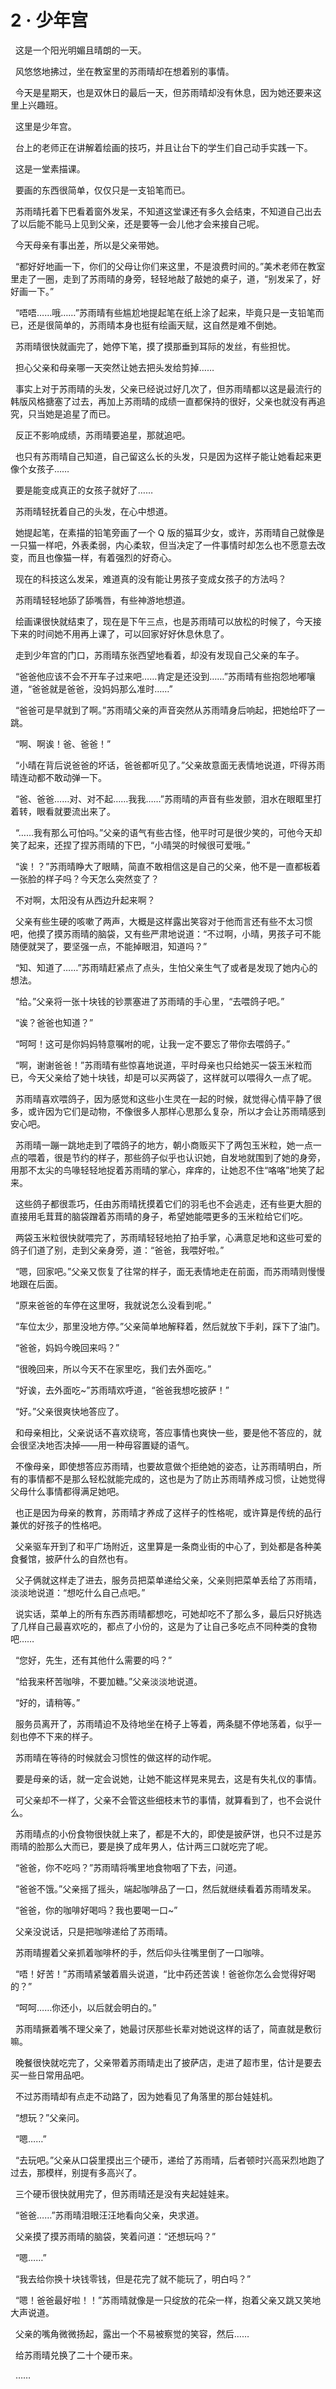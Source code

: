 # 2 · 少年宫

  这是一个阳光明媚且晴朗的一天。

  风悠悠地拂过，坐在教室里的苏雨晴却在想着别的事情。

 
今天是星期天，也是双休日的最后一天，但苏雨晴却没有休息，因为她还要来这里上兴趣班。

  这里是少年宫。

  台上的老师正在讲解着绘画的技巧，并且让台下的学生们自己动手实践一下。

  这是一堂素描课。

  要画的东西很简单，仅仅只是一支铅笔而已。

 
苏雨晴托着下巴看着窗外发呆，不知道这堂课还有多久会结束，不知道自己出去了以后能不能马上见到父亲，还是要等一会儿他才会来接自己呢。

  今天母亲有事出差，所以是父亲带她。

 
“都好好地画一下，你们的父母让你们来这里，不是浪费时间的。”美术老师在教室里走了一圈，走到了苏雨晴的身旁，轻轻地敲了敲她的桌子，道，“别发呆了，好好画一下。”

 
“唔唔……哦……”苏雨晴有些尴尬地提起笔在纸上涂了起来，毕竟只是一支铅笔而已，还是很简单的，苏雨晴本身也挺有绘画天赋，这自然是难不倒她。

  苏雨晴很快就画完了，她停下笔，摸了摸那垂到耳际的发丝，有些担忧。

  担心父亲和母亲哪一天突然让她去把头发给剪掉……

 
事实上对于苏雨晴的头发，父亲已经说过好几次了，但苏雨晴都以这是最流行的韩版风格搪塞了过去，再加上苏雨晴的成绩一直都保持的很好，父亲也就没有再追究，只当她是追星了而已。

  反正不影响成绩，苏雨晴要追星，那就追吧。

 
也只有苏雨晴自己知道，自己留这么长的头发，只是因为这样子能让她看起来更像个女孩子……

  要是能变成真正的女孩子就好了……

  苏雨晴轻抚着自己的头发，在心中想道。

 
她提起笔，在素描的铅笔旁画了一个 Q 版的猫耳少女，或许，苏雨晴自己就像是一只猫一样吧，外表柔弱，内心柔软，但当决定了一件事情时却怎么也不愿意去改变，而且也像猫一样，有着强烈的好奇心。

  现在的科技这么发呆，难道真的没有能让男孩子变成女孩子的方法吗？

  苏雨晴轻轻地舔了舔嘴唇，有些神游地想道。

 
绘画课很快就结束了，现在是下午三点，也是苏雨晴可以放松的时候了，今天接下来的时间她不用再上课了，可以回家好好休息休息了。

  走到少年宫的门口，苏雨晴东张西望地看着，却没有发现自己父亲的车子。

 
“爸爸他应该不会不开车子过来吧……肯定是还没到……”苏雨晴有些抱怨地嘟嚷道，“爸爸就是爸爸，没妈妈那么准时……”

 
“爸爸可是早就到了啊。”苏雨晴父亲的声音突然从苏雨晴身后响起，把她给吓了一跳。

  “啊、啊诶！爸、爸爸！”

 
“小晴在背后说爸爸的坏话，爸爸都听见了。”父亲故意面无表情地说道，吓得苏雨晴连动都不敢动弹一下。

 
“爸、爸爸……对、对不起……我我……”苏雨晴的声音有些发颤，泪水在眼眶里打着转，眼看就要流出来了。

 
“……我有那么可怕吗。”父亲的语气有些古怪，他平时可是很少笑的，可他今天却笑了起来，还捏了捏苏雨晴的下巴，“小晴哭的时候很可爱哦。”

 
“诶！？”苏雨晴睁大了眼睛，简直不敢相信这是自己的父亲，他不是一直都板着一张脸的样子吗？今天怎么突然变了？

  不对啊，太阳没有从西边升起来啊？

 
父亲有些生硬的咳嗽了两声，大概是这样露出笑容对于他而言还有些不太习惯吧，他摸了摸苏雨晴的脑袋，又有些严肃地说道：“不过啊，小晴，男孩子可不能随便就哭了，要坚强一点，不能掉眼泪，知道吗？”

 
“知、知道了……”苏雨晴赶紧点了点头，生怕父亲生气了或者是发现了她内心的想法。

  “给。”父亲将一张十块钱的钞票塞进了苏雨晴的手心里，“去喂鸽子吧。”

  “诶？爸爸也知道？”

  “呵呵！这可是你妈妈特意嘱咐的呢，让我一定不要忘了带你去喂鸽子。”

 
“啊，谢谢爸爸！”苏雨晴有些惊喜地说道，平时母亲也只给她买一袋玉米粒而已，今天父亲给了她十块钱，却是可以买两袋了，这样就可以喂得久一点了呢。

 
苏雨晴喜欢喂鸽子，因为感觉和这些小生灵在一起的时候，就觉得心情平静了很多，或许因为它们是动物，不像很多人那样心思那么复杂，所以才会让苏雨晴感到安心吧。

 
苏雨晴一蹦一跳地走到了喂鸽子的地方，朝小商贩买下了两包玉米粒，她一点一点的喂着，很是节约的样子，那些鸽子似乎也认识她，自发地就围到了她的身旁，用那不太尖的鸟喙轻轻地捉着苏雨晴的掌心，痒痒的，让她忍不住“咯咯”地笑了起来。

 
这些鸽子都很乖巧，任由苏雨晴抚摸着它们的羽毛也不会逃走，还有些更大胆的直接用毛茸茸的脑袋蹭着苏雨晴的身子，希望她能喂更多的玉米粒给它们吃。

 
两袋玉米粒很快就喂完了，苏雨晴轻轻地拍了拍手掌，心满意足地和这些可爱的鸽子们道了别，走到父亲身旁，道：“爸爸，我喂好啦。”

 
“嗯，回家吧。”父亲又恢复了往常的样子，面无表情地走在前面，而苏雨晴则慢慢地跟在后面。

  “原来爸爸的车停在这里呀，我就说怎么没看到呢。”

 
“车位太少，那里没地方停。”父亲简单地解释着，然后就放下手刹，踩下了油门。

  “爸爸，妈妈今晚回来吗？”

  “很晚回来，所以今天不在家里吃，我们去外面吃。”

  “好诶，去外面吃~”苏雨晴欢呼道，“爸爸我想吃披萨！”

  “好。”父亲很爽快地答应了。

 
和母亲相比，父亲说话不喜欢绕弯，答应事情也爽快一些，要是他不答应的，就会很坚决地否决掉——用一种毋容置疑的语气。

 
不像母亲，即使想答应苏雨晴，也要故意做个拒绝她的姿态，让苏雨晴明白，所有的事情都不是那么轻松就能完成的，这也是为了防止苏雨晴养成习惯，让她觉得父母什么事情都得满足她吧。

 
也正是因为母亲的教育，苏雨晴才养成了这样子的性格呢，或许算是传统的品行兼优的好孩子的性格吧。

 
父亲驱车开到了和平广场附近，这里算是一条商业街的中心了，到处都是各种美食餐馆，披萨什么的自然也有。

 
父子俩就这样走了进去，服务员把菜单递给父亲，父亲则把菜单丢给了苏雨晴，淡淡地说道：“想吃什么自己点吧。”

 
说实话，菜单上的所有东西苏雨晴都想吃，可她却吃不了那么多，最后只好挑选了几样自己最喜欢吃的，都点了小份的，这是为了让自己多吃点不同种类的食物吧……

  “您好，先生，还有其他什么需要的吗？”

  “给我来杯苦咖啡，不要加糖。”父亲淡淡地说道。

  “好的，请稍等。”

 
服务员离开了，苏雨晴迫不及待地坐在椅子上等着，两条腿不停地荡着，似乎一刻也停不下来的样子。

  苏雨晴在等待的时候就会习惯性的做这样的动作呢。

  要是母亲的话，就一定会说她，让她不能这样晃来晃去，这是有失礼仪的事情。

 
可父亲却不一样了，父亲不会管这些细枝末节的事情，就算看到了，也不会说什么。

 
苏雨晴点的小份食物很快就上来了，都是不大的，即使是披萨饼，也只不过是苏雨晴的脸那么大而已，要是换了成年男人，估计两三口就吃完了呢。

  “爸爸，你不吃吗？”苏雨晴将嘴里地食物咽了下去，问道。

  “爸爸不饿。”父亲摇了摇头，端起咖啡品了一口，然后就继续看着苏雨晴发呆。

  “爸爸，你的咖啡好喝吗？我也要喝一口~”

  父亲没说话，只是把咖啡递给了苏雨晴。

  苏雨晴握着父亲抓着咖啡杯的手，然后仰头往嘴里倒了一口咖啡。

 
“唔！好苦！”苏雨晴紧皱着眉头说道，“比中药还苦诶！爸爸你怎么会觉得好喝的？”

  “呵呵……你还小，以后就会明白的。”

 
苏雨晴撅着嘴不理父亲了，她最讨厌那些长辈对她说这样的话了，简直就是敷衍嘛。

 
晚餐很快就吃完了，父亲带着苏雨晴走出了披萨店，走进了超市里，估计是要去买一些日常用品吧。

  不过苏雨晴却有点走不动路了，因为她看见了角落里的那台娃娃机。

  “想玩？”父亲问。

  “嗯……”

 
“去玩吧。”父亲从口袋里摸出三个硬币，递给了苏雨晴，后者顿时兴高采烈地跑了过去，那模样，别提有多高兴了。

  三个硬币很快就用完了，但苏雨晴还是没有夹起娃娃来。

  “爸爸……”苏雨晴泪眼汪汪地看向父亲，央求道。

  父亲摸了摸苏雨晴的脑袋，笑着问道：“还想玩吗？”

  “嗯……”

  “我去给你换十块钱零钱，但是花完了就不能玩了，明白吗？”

 
“嗯！爸爸最好啦！！”苏雨晴就像是一只绽放的花朵一样，抱着父亲又跳又笑地大声说道。

  父亲的嘴角微微扬起，露出一个不易被察觉的笑容，然后……

  给苏雨晴兑换了二十个硬币来。

  ……
